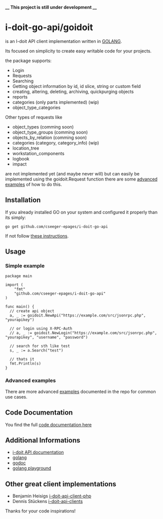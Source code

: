 **__ This project is still under development __**

# i-doit-go-api/goidoit 

is an I-doit API client implementation written in [GOLANG](https://golang.org).

Its focused on simplicity to create easy writable code for your projects.

the package supports:
- Login
- Requests
- Searching
- Getting object information by id, id slice, string or custom field
- creating, altering, deleting, archiving, quickpurging objects
- reports
- categories (only parts implemented) (wip)
- object\_type\_categories

Other types of requests like
- object\_types (comming soon)
- object\_type\_groups (comming soon)
- objects\_by\_relation (comming soon)
- categories (category, category\_info) (wip)
- location\_tree
- workstation\_components
- logbook
- impact

are not implemented yet (and maybe never will) but can easily be implemented using the goidoit.Request function
there are some [advanced](https://github.com/cseeger-epages/i-doit-go-api/blob/master/examples/advanced.go) [examples](https://github.com/cseeger-epages/i-doit-go-api/blob/master/examples/advanced2.go) of how to do this.

## Installation

If you already installed GO on your system and configured it properly than its simply:

```
go get github.com/cseeger-epages/i-doit-go-api
```

If not follow [these instructions](https://nats.io/documentation/tutorials/go-install/).

## Usage 

### Simple example

```
package main

import (
	"fmt"
	"github.com/cseeger-epages/i-doit-go-api"
)

func main() {
  // create api object
  a, _ := goidoit.NewApi("https://example.com/src/jsonrpc.php", "yourapikey")

  // or login using X-RPC-Auth
  // a, _ := goidoit.NewLogin("https://example.com/src/jsonrpc.php", "yourapikey", "username", "password")

  // search for sth like test
  s, _ := a.Search("test")

  // thats it
  fmt.Println(s)
}
```

### Advanced examples

There are more advanced [examples](https://github.com/cseeger-epages/i-doit-go-api/tree/master/examples) documented in the repo for common use cases.

## Code Documentation

You find the full [code documentation here](https://godoc.org/github.com/cseeger-epages/i-doit-go-api)

## Additional Informations

- [i-doit API documentation](https://kb.i-doit.com/pages/viewpage.action?pageId=37355644)
- [golang](https://golang.org/)
- [godoc](https://godoc.org/)
- [golang playground](https://play.golang.org/)

## Other great client implementations

- Benjamin Heisigs [i-doit-api-client-php](https://github.com/bheisig/i-doit-api-client-php/)
- Dennis Stückens [i-doit-api-clients](https://bitbucket.org/dstuecken/i-doit-api-clients/)

Thanks for your code inspirations!
